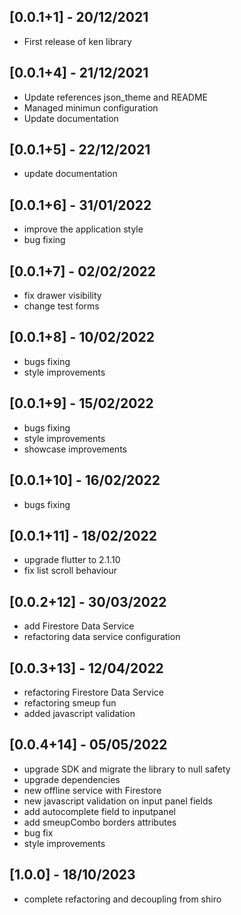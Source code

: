 ## [0.0.1+1] - 20/12/2021

- First release of ken library

## [0.0.1+4] - 21/12/2021

- Update references json_theme and README
- Managed minimun configuration
- Update documentation

## [0.0.1+5] - 22/12/2021

- update documentation

## [0.0.1+6] - 31/01/2022

- improve the application style
- bug fixing

## [0.0.1+7] - 02/02/2022

- fix drawer visibility
- change test forms

## [0.0.1+8] - 10/02/2022

- bugs fixing
- style improvements

## [0.0.1+9] - 15/02/2022

- bugs fixing
- style improvements
- showcase improvements

## [0.0.1+10] - 16/02/2022

- bugs fixing

## [0.0.1+11] - 18/02/2022

- upgrade flutter to 2.1.10
- fix list scroll behaviour

## [0.0.2+12] - 30/03/2022

- add Firestore Data Service
- refactoring data service configuration

## [0.0.3+13] - 12/04/2022

- refactoring Firestore Data Service
- refactoring smeup fun
- added javascript validation

## [0.0.4+14] - 05/05/2022

- upgrade SDK and migrate the library to null safety 
- upgrade dependencies
- new offline service with Firestore 
- new javascript validation on input panel fields
- add autocomplete field to inputpanel
- add smeupCombo borders attributes
- bug fix
- style improvements

## [1.0.0] - 18/10/2023

- complete refactoring and decoupling from shiro